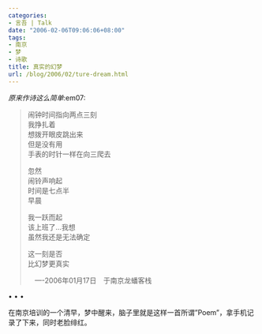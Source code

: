 ```yaml
---
categories:
- 言吾 | Talk
date: "2006-02-06T09:06:06+08:00"
tags:
- 南京
- 梦
- 诗歌
title: 真实的幻梦
url: /blog/2006/02/ture-dream.html
---
```

*原来作诗这么简单*:em07:

> 闹钟时间指向两点三刻  
> 我挣扎着  
> 想拨开眼皮跳出来  
> 但是没有用  
> 手表的时针一样在向三爬去
> 
> 忽然  
> 闹铃声响起  
> 时间是七点半  
> 早晨
> 
> 我一跃而起  
> 该上班了&#8230;我想  
> 虽然我还是无法确定
> 
> 这一刻是否  
> 比幻梦更真实
> 
> 　&#8212;-2006年01月17日　于南京龙蟠客栈

• • •

在南京培训的一个清早，梦中醒来，脑子里就是这样一首所谓&#8221;Poem&#8221;，拿手机记录了下来，同时老脸绯红。